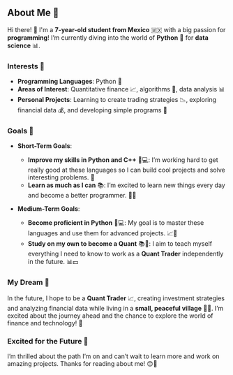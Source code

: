 ## **About Me** 🌟

Hi there! 👋 I'm a **7-year-old student from Mexico** 🇲🇽 with a big passion for **programming**! I’m currently diving into the world of **Python** 🐍 for **data science** 📊.

### **Interests** 🌟

- **Programming Languages**: Python 🐍
- **Areas of Interest**: Quantitative finance 📈, algorithms 🧩, data analysis 📊
- **Personal Projects**: Learning to create trading strategies 📉, exploring financial data 💰, and developing simple programs 🤖

### **Goals** 🚀

- **Short-Term Goals**: 
  - **Improve my skills in Python and C++** 🐍💻: I’m working hard to get really good at these languages so I can build cool projects and solve interesting problems. 🌟
  - **Learn as much as I can** 📚: I’m excited to learn new things every day and become a better programmer. 🌟🚀

- **Medium-Term Goals**: 
  - **Become proficient in Python** 🐍💻: My goal is to master these languages and use them for advanced projects. 📈💪
  - **Study on my own to become a Quant** 📚🚀: I aim to teach myself everything I need to know to work as a **Quant Trader** independently in the future. 📊💵

### **My Dream** 🌠

In the future, I hope to be a **Quant Trader** 📈, creating investment strategies and analyzing financial data while living in a **small, peaceful village** 🌳🏡. I’m excited about the journey ahead and the chance to explore the world of finance and technology! 💫

### **Excited for the Future** 🎉

I’m thrilled about the path I’m on and can’t wait to learn more and work on amazing projects. Thanks for reading about me! 😊👋
